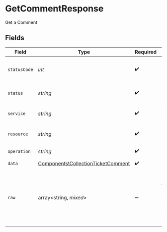 # GetCommentResponse

Get a Comment


## Fields

| Field                                                                                    | Type                                                                                     | Required                                                                                 | Description                                                                              | Example                                                                                  |
| ---------------------------------------------------------------------------------------- | ---------------------------------------------------------------------------------------- | ---------------------------------------------------------------------------------------- | ---------------------------------------------------------------------------------------- | ---------------------------------------------------------------------------------------- |
| `statusCode`                                                                             | *int*                                                                                    | :heavy_check_mark:                                                                       | HTTP Response Status Code                                                                | 200                                                                                      |
| `status`                                                                                 | *string*                                                                                 | :heavy_check_mark:                                                                       | HTTP Response Status                                                                     | OK                                                                                       |
| `service`                                                                                | *string*                                                                                 | :heavy_check_mark:                                                                       | Apideck ID of service provider                                                           | sage-hr                                                                                  |
| `resource`                                                                               | *string*                                                                                 | :heavy_check_mark:                                                                       | Unified API resource name                                                                | Tickets                                                                                  |
| `operation`                                                                              | *string*                                                                                 | :heavy_check_mark:                                                                       | Operation performed                                                                      | one                                                                                      |
| `data`                                                                                   | [Components\CollectionTicketComment](../../Models/Components/CollectionTicketComment.md) | :heavy_check_mark:                                                                       | N/A                                                                                      |                                                                                          |
| `raw`                                                                                    | array<string, *mixed*>                                                                   | :heavy_minus_sign:                                                                       | Raw response from the integration when raw=true query param is provided                  |                                                                                          |